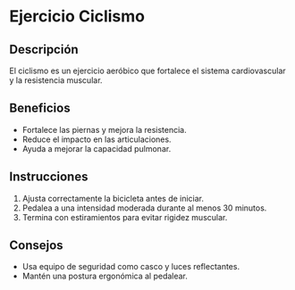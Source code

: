 # Ejercicio Ciclismo

## Descripción
El ciclismo es un ejercicio aeróbico que fortalece el sistema cardiovascular y la resistencia muscular.

## Beneficios
- Fortalece las piernas y mejora la resistencia.
- Reduce el impacto en las articulaciones.
- Ayuda a mejorar la capacidad pulmonar.

## Instrucciones
1. Ajusta correctamente la bicicleta antes de iniciar.
2. Pedalea a una intensidad moderada durante al menos 30 minutos.
3. Termina con estiramientos para evitar rigidez muscular.

## Consejos
- Usa equipo de seguridad como casco y luces reflectantes.
- Mantén una postura ergonómica al pedalear.